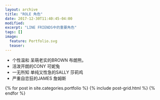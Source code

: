 ```yaml
---
layout: archive
title: "ROLE 角色"
date: 2017-12-30T11:40:45-04:00
modified:
excerpt: "LINE FRIENDS中的重要角色"
tags: []
image: 
  feature: Portfolio.svg
  teaser:
---
```

- 个性温和 呆萌老实的BROWN 布朗熊。
- 活泼开朗的CONY 可妮兔
- 一无所知 单纯又性急的SALLY 莎莉鸡
- 严重自恋狂的JAMES 詹姆斯


<div class="tiles">
{% for post in site.categories.portfolio %}
  {% include post-grid.html %}
{% endfor %}
</div><!-- /.tiles 把所有categories 有 portfolio 的列出來-->
